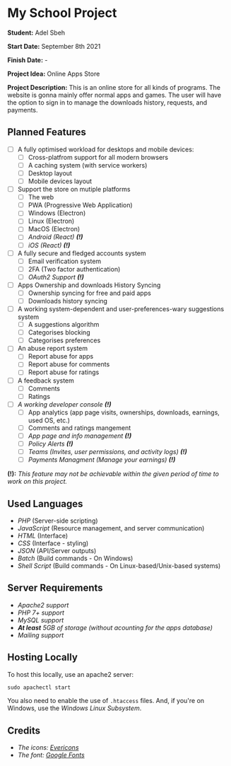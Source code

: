 # My School Project

**Student:** Adel Sbeh

**Start Date:** September 8th 2021

**Finish Date:** -

**Project Idea:** Online Apps Store

**Project Description:** This is an online store for all kinds of programs. The website is gonna mainly offer normal apps and games. The user will have the option to sign in to manage the downloads history, requests, and payments.

## Planned Features

- [ ] A fully optimised workload for desktops and mobile devices:
  - [ ] Cross-platfrom support for all modern browsers
  - [ ] A caching system (with service workers)
  - [ ] Desktop layout
  - [ ] Mobile devices layout
- [ ] Support the store on mutiple platforms
  - [ ] The web
  - [ ] PWA (Progressive Web Application)
  - [ ] Windows (Electron)
  - [ ] Linux (Electron)
  - [ ] MacOS (Electron)
  - [ ] _Android (React) **(!)**_
  - [ ] _iOS (React) **(!)**_
- [ ] A fully secure and fledged accounts system
  - [ ] Email verification system
  - [ ] 2FA (Two factor authentication)
  - [ ] _OAuth2 Support **(!)**_
- [ ] Apps Ownership and downloads History Syncing
  - [ ] Ownership syncing for free and paid apps
  - [ ] Downloads history syncing
- [ ] A working system-dependent and user-preferences-wary suggestions system
  - [ ] A suggestions algorithm
  - [ ] Categorises blocking
  - [ ] Categorises preferences
- [ ] An abuse report system
  - [ ] Report abuse for apps
  - [ ] Report abuse for comments
  - [ ] Report abuse for ratings
- [ ] A feedback system
  - [ ] Comments
  - [ ] Ratings
- [ ] _A working developer console **(!)**_
  - [ ] App analytics (app page visits, ownerships, downloads, earnings, used OS, etc.)
  - [ ] Comments and ratings mangement
  - [ ] _App page and info management **(!)**_
  - [ ] _Policy Alerts **(!)**_
  - [ ] _Teams (Invites, user permissions, and activity logs) **(!)**_
  - [ ] _Payments Managment (Manage your earnings) **(!)**_

**(!):** _This feature may not be achievable within the given period of time to work on this project._

## Used Languages

- *PHP* (Server-side scripting)
- *JavaScript* (Resource management, and server communication)
- *HTML* (Interface)
- *CSS* (Interface - styling)
- *JSON* (API/Server outputs)
- *Batch* (Build commands - On Windows)
- *Shell Script* (Build commands - On Linux-based/Unix-based systems)

## Server Requirements

- *Apache2 support*
- *PHP 7+ support*
- *MySQL support*
- _**At least** 5GB of storage (without acounting for the apps database)_
- *Mailing support*

## Hosting Locally

To host this locally, use an apache2 server:

```bat
sudo apachectl start
```

You also need to enable the use of `.htaccess` files. And, if you're on Windows, use the *Windows Linux Subsystem*.

## Credits

- *The icons: [Evericons](https://freebiesui.com/figma-freebies/figma-icons/460-free-minimalistic-icons/)*
- *The font: [Google Fonts](https://fonts.google.com)*
